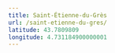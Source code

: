 ```yaml
---
title: Saint-Étienne-du-Grès
url: /saint-etienne-du-gres/
latitude: 43.7809809
longitude: 4.731184900000001
---
```

